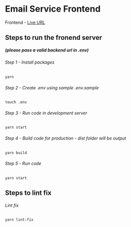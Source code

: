 # Email Service Frontend

Frontend - [Live URL](https://angry-cori-5d7c9b.netlify.app/)

## Steps to run the fronend server

##### (please pass a valid backend url in .env)

###### Step 1 - Install packages

```
yarn
```

###### Step 2 - Create .env using sample .env.sample

```
touch .env
```

###### Step 3 - Run code in development server

```
yarn start
```

###### Step 4 - Build code for production - dist folder will be output

```
yarn build
```

###### Step 5 - Run code

```
yarn start
```

## Steps to lint fix

###### Lint fix

```
yarn lint:fix
```
